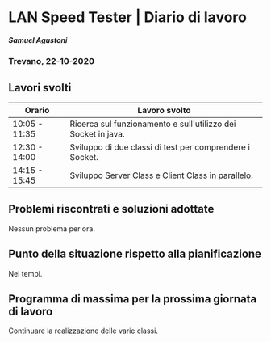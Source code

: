 # LAN Speed Tester | Diario di lavoro

##### Samuel Agustoni

### Trevano, 22-10-2020

## Lavori svolti

| Orario | Lavoro svolto |
| ------ | ----------- |
| 10:05 - 11:35  | Ricerca sul funzionamento e sull'utilizzo dei Socket in java. |
| 12:30 - 14:00  | Sviluppo di due classi di test per comprendere i Socket. |
| 14:15 - 15:45  | Sviluppo Server Class e Client Class in parallelo. |

## Problemi riscontrati e soluzioni adottate
Nessun problema per ora.
## Punto della situazione rispetto alla pianificazione
Nei tempi.

## Programma di massima per la prossima giornata di lavoro
Continuare la realizzazione delle varie classi.
